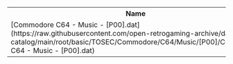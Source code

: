 <table>
<tr><th>Name</th><th>Size</th></tr>
<tr><td>[Commodore C64 - Music - [P00].dat](https://raw.githubusercontent.com/open-retrogaming-archive/dat-catalog/main/root/basic/TOSEC/Commodore/C64/Music/[P00]/Commodore C64 - Music - [P00].dat)</td><td>33218</td></tr>
</table>
